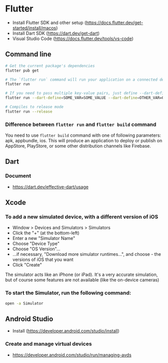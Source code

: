 # Flutter
- Install Flutter SDK and other setup (https://docs.flutter.dev/get-started/install/macos)
- Install Dart SDK (https://dart.dev/get-dart)
- Visual Studio Code (https://docs.flutter.dev/tools/vs-code)


## Command line
``` bash
# Get the current package's dependencies
flutter pub get

# The `flutter run` command will run your application on a connected device, or iOS simulator, or Android Emulator. You can also use --verbose command to get a detailed log while running the application.
flutter run

# If you need to pass multiple key-value pairs, just define --dart-define multiple times:
flutter run --dart-define=SOME_VAR=SOME_VALUE --dart-define=OTHER_VAR=OTHER_VALUE

# Compiles to release mode
flutter run --release
```

### Difference between `flutter run` and `flutter build` command
You need to use `flutter build` command with one of following parameters: apk, appbundle, ios. This will produce an application to deploy or publish on AppStore, PlayStore, or some other distribution channels like Firebase.

## Dart
### Document

- https://dart.dev/effective-dart/usage

## Xcode

### To add a new simulated device, with a different version of iOS

- Window > Devices and Simulators > Simulators
- Click the "+" (at the bottom-left)
- Enter a new "Simulator Name"
- Choose "Device Type"
- Choose "OS Version"...
- ...if necessary, "Download more simulator runtimes...", and choose - the versions of iOS that you want
- Click "Create"

The simulator acts like an iPhone (or iPad).
It's a very accurate simulation, but of course some features are not available (like the on-device cameras)

### To start the Simulator, run the following command:
``` bash
open -a Simulator
```

## Android Studio
- Install (https://developer.android.com/studio/install)

### Create and manage virtual devices
- https://developer.android.com/studio/run/managing-avds